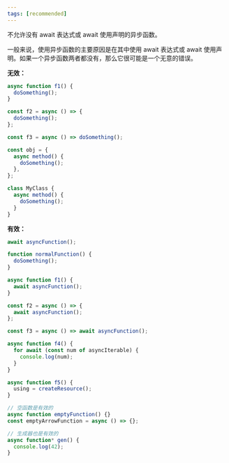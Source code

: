 ```yaml
---
tags: [recommended]
---
```


不允许没有 await 表达式或 await 使用声明的异步函数。

一般来说，使用异步函数的主要原因是在其中使用 await 表达式或 await 使用声明。如果一个异步函数两者都没有，那么它很可能是一个无意的错误。

**无效：**

```typescript
async function f1() {
  doSomething();
}

const f2 = async () => {
  doSomething();
};

const f3 = async () => doSomething();

const obj = {
  async method() {
    doSomething();
  },
};

class MyClass {
  async method() {
    doSomething();
  }
}
```

**有效：**

```typescript
await asyncFunction();

function normalFunction() {
  doSomething();
}

async function f1() {
  await asyncFunction();
}

const f2 = async () => {
  await asyncFunction();
};

const f3 = async () => await asyncFunction();

async function f4() {
  for await (const num of asyncIterable) {
    console.log(num);
  }
}

async function f5() {
  using = createResource();
}

// 空函数是有效的
async function emptyFunction() {}
const emptyArrowFunction = async () => {};

// 生成器也是有效的
async function* gen() {
  console.log(42);
}
```